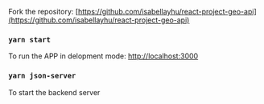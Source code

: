 Fork the repository: [https://github.com/isabellayhu/react-project-geo-api](https://github.com/isabellayhu/react-project-geo-api)

### `yarn start`
To run the APP in delopment mode: [http://localhost:3000](http://localhost:3000)

### `yarn json-server`
To start the backend server
